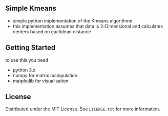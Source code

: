 <!-- ABOUT THE PROJECT -->
## Simple Kmeans 
* simple python implementation of the Kmeans algorithme
* this implementation assumes that data is 2-Dimensional and calculates centers based on euclidean distance


<!-- GETTING STARTED -->
## Getting Started

to use this you need 
- python 3.x
- numpy for matrix manipulation
- matplotlib for visualisation

<!-- LICENSE -->
## License

Distributed under the MIT License. See `LICENSE.txt` for more information.




